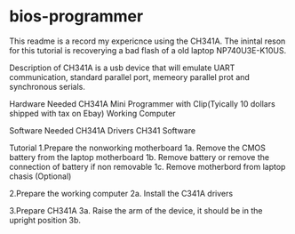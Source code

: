 # bios-programmer
This readme is a record my expericnce using the CH341A.
The inintal reson for this tutorial is recoverying a bad flash of a old laptop NP740U3E-K10US.

Description of CH341A is a usb device that will emulate UART communication, standard parallel port, memeory parallel prot and synchronous serials. 

Hardware Needed
CH341A Mini Programmer with Clip(Tyically 10 dollars shipped with tax on Ebay)
Working Computer

Software Needed
CH341A Drivers
CH341 Software

Tutorial
1.Prepare the nonworking motherboard
1a. Remove the CMOS battery from the laptop motherboard
1b. Remove battery or remove the connection of battery if non removable
1c. Remove motherbord from laptop chasis (Optional)

2.Prepare the working computer
2a. Install the C341A drivers
 
3.Prepare CH341A
3a. Raise the arm of the device, it should be in the upright position
3b. 
